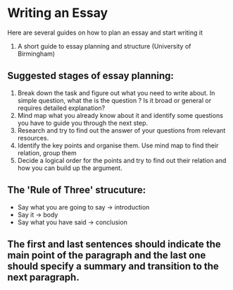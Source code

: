 # Writing an Essay
Here are several guides on how to plan an essay and start writing it
1. A short guide to essay planning and structure (University of Birmingham)

## Suggested stages of essay planning:
1. Break down the task and figure out what you need to write about. In simple question, what the is the question ? Is it broad or general or requires detailed explanation? 
2. Mind map what you already know about it and identify some questions you have to guide you through the next step.
3. Research and try to find out the answer of your questions from relevant resources.
4. Identify the key points and organise them. Use mind map to find their relation, group them
5. Decide a logical order for the points and try to find out their relation and how you can build up the argument.

## The 'Rule of Three' strucuture:
- Say what you are going to say -> introduction
- Say it -> body
- Say what you have said -> conclusion

## The first and last sentences should indicate the main point of the paragraph and the last one should specify a summary and transition to the next paragraph. 

